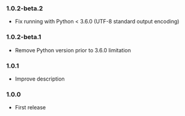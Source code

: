 ### 1.0.2-beta.2
* Fix running with Python < 3.6.0 (UTF-8 standard output encoding)

### 1.0.2-beta.1
* Remove Python version prior to 3.6.0 limitation

### 1.0.1
* Improve description

### 1.0.0
* First release
